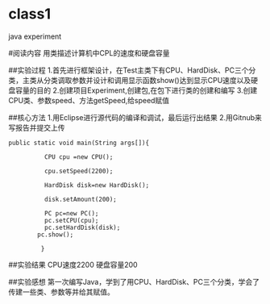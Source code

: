 # class1
java  experiment

#阅读内容
用类描述计算机中CPL的速度和硬盘容量

##实验过程
1.首先进行框架设计，在Test主类下有CPU、HardDisk、PC三个分类，主类从分类调取参数并设计和调用显示函数show()达到显示CPU速度以及硬盘容量的目的
2.创建项目Experiment,创建包,在包下进行类的创建和编写
3.创建CPU类、参数speed、方法getSpeed,给speed赋值

##核心方法
1.用Eclipse进行源代码的编译和调试，最后运行出结果
2.用Gitnub来写报告并提交上传
```
public static void main(String args[]){
		  
		  CPU cpu =new CPU();
		  
		  cpu.setSpeed(2200);
		  
		  HardDisk disk=new HardDisk();
		  
		  disk.setAmount(200);
		  
		  PC pc=new PC();
		  pc.setCPU(cpu);
		  pc.setHardDisk(disk);
		pc.show();
		  
		 }
```
##实验结果
CPU速度2200
硬盘容量200

##实验感想
第一次编写Java，学到了用CPU、HardDisk、PC三个分类，学会了传建一些类、参数等并给其赋值。
